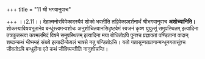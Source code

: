 +++
title = "11 श्री भगवानुवाच"

+++
।।2.11।। देहात्मनोरविवेकादस्यैवं शोको भवतीति तद्विवेकप्रदर्शनार्थं
श्रीभगवानुवाच **अशोच्यानिति।** शोकस्याविषयभूतानेव बन्धूंस्त्वमन्वशोचः
अनुशोचितवानसिदृष्टवेमं स्वजनं कृष्ण युयुत्सुं समुपस्थितम् इत्यादिना
तत्रकुतस्त्वा कश्मलमिदं विषमे समुपस्थितम् इत्यादिना मया बोधितोऽपि पुनश्च
प्रज्ञावतां पण्डितानां वादान् शब्दान्कथं भीष्ममहं संख्ये इत्यादीन्केवलं
भाषसे नतु पण्डितोऽसि। यतो गतासून्गतप्राणान्बन्धूनगतासूंश्च जीवतोऽपि
बन्धुहीना एते कथं जीविष्यन्तीति नानुशोचन्ति।  
